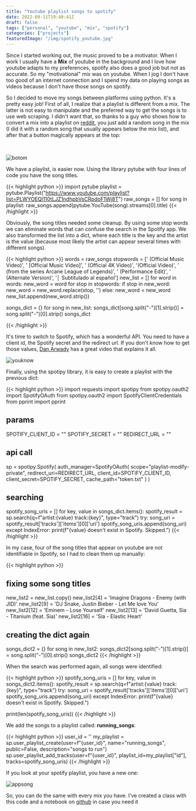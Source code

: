```yaml
---
title: "Youtube playlist songs to spotify"
date: 2022-09-11T19:40:41Z
draft: false
tags: ["personal", "youtube", "mix", "spotify"]
categories: ["projects"]
featuredImage: "/img/spotify_youtube.jpg"
---
```


Since I started working out, the music proved to be a motivator. 
When I work I usually have a **Mix** of youtube in the background and 
I love how youtube adapts to my preferences, spotify also does a good job but not as accurate.
So my "motivational" mix was on youtube. When I jog I don't have too good of an
internet connection and I spend my data on playing songs as videos because I don't have those songs on spotify. 

So I decided to move my songs between platforms using python. It's a pretty easy job!
First of all, I realize that a playlist is different from a mix. The latter is not easy to manipulate and the preferred way to get the songs is to use web scraping.
I didn't want that, so thanks to a guy who shows how to convert a mix into a playlist on [reddit](https://www.reddit.com/r/youtube/comments/b33ecs/how_can_you_save_a_youtube_mix_into_a_playlist/), you
just add a random song in the mix (I did it with a random song that usually appears below the mix list), and after that
a button magically appears at the top:

<br>

![botom](/img/yt_bottom.png#center "Bottom")

We have a playlist, is easier now. Using the library pytube with four lines of
code you have the song titles.

{{< highlight python >}}
import pytube
playlist = pytube.Playlist("https://www.youtube.com/playlist?list=PLWYOEQl110tLJZ1ndhpbVsCRpdoF1Wj8T")
raw_songs = []
for song in playlist:
    raw_songs.append(pytube.YouTube(song).streams[0].title)
{{< /highlight >}}

Obviously, the song titles needed some cleanup. By using some stop words
we can eliminate words that can confuse the search in the Spotify app.
We also transformed the list into a dict, where each title is the key and 
the artist is the value (because most likely the artist can appear several times
with different songs).

{{< highlight python >}}
words = raw_songs
stopwords = [' (Official Music Video)', ' [Official Music Video]',
' (Official 4K Video)', '(Official Video)',
' (from the series Arcane League of Legends)', ' (Performance Edit)',
' (Alternate Version)', '│ Subtitulado al español']
new_list = []
for word in words:
    new_word = word
    for stop in stopwords:
        if stop in new_word:
            new_word = new_word.replace(stop, '')
        else:
            new_word = new_word
    new_list.append(new_word.strip())

songs_dict = {}
for song in new_list:
    songs_dict[song.split("-")[1].strip()] = song.split("-")[0].strip()
songs_dict

{{< /highlight >}}

It's time to switch to Spotify, which has a wonderful API. 
You need to have a client id, the Spotify secret and the redirect url.
If you don't know how to get those values,
[Dan Arwady](https://www.youtube.com/watch?v=3RGm4jALukM) has a great video that explains it all.

![youknow](/img/youknow.jfif#center "You know")

Finally, using the spotipy library, it is easy to create a playlist with the previous dict:

{{< highlight python >}}
import requests
import spotipy
from spotipy.oauth2 import SpotifyOAuth
from spotipy.oauth2 import SpotifyClientCredentials
from pprint import pprint

## params
SPOTIFY_CLIENT_ID = ""
SPOTIFY_SECRET = ""
REDIRECT_URL = ""

## api call
sp = spotipy.Spotify(
    auth_manager=SpotifyOAuth(
        scope="playlist-modify-private",
        redirect_uri=REDIRECT_URL,
        client_id=SPOTIFY_CLIENT_ID,
        client_secret=SPOTIFY_SECRET,
        cache_path="token.txt"
    )
)

## searching
spotify_song_uris = []
for key, value in songs_dict.items():
    spotify_result = sp.search(q=f"artist:{value} track:{key}", type="track")
    try:
        song_uri = spotify_result['tracks']['items'][0]['uri']
        spotify_song_uris.append(song_uri)
    except IndexError:
        print(f"{value} doesn't exist in Spotify. Skipped.")
{{< /highlight >}}

In my case, four of the song titles that appear on youtube are not identifiable
in Spotify, so I had to clean them up manually:

{{< highlight python >}}
## fixing some song titles
new_list2 = new_list.copy()
new_list2[4] = 'Imagine Dragons - Enemy (with JID)'
new_list2[9] = 'DJ Snake, Justin Bieber - Let Me love You'
new_list2[12] = 'Eminem - Lose Yourself'
new_list2[13] = 'David Guetta, Sia - Titanium (feat. Sia)'
new_list2[16] = 'Sia - Elastic Heart'

## creating the dict again
songs_dict2 = {}
for song in new_list2:
    songs_dict2[song.split("-")[1].strip()] = song.split("-")[0].strip()
songs_dict2
{{< /highlight >}}

When the search was performed again, all songs were identified:

{{< highlight python >}}
spotify_song_uris = []
for key, value in songs_dict2.items():
    spotify_result = sp.search(q=f"artist:{value} track:{key}", type="track")
    try:
        song_uri = spotify_result['tracks']['items'][0]['uri']
        spotify_song_uris.append(song_uri)
    except IndexError:
        print(f"{value} doesn't exist in Spotify. Skipped.")

print(len(spotify_song_uris))
{{< /highlight >}}

We add the songs to a playlist called: **running_songs**:

{{< highlight python >}}
user_id = ''
my_playlist = sp.user_playlist_create(user=f"{user_id}",
                                      name="running_songs",
                                      public=False,
                                      description="songs to run")
sp.user_playlist_add_tracks(user=f"{user_id}",
                            playlist_id=my_playlist["id"],
                            tracks=spotify_song_uris)
{{< /highlight >}}

If you look at your spotify playlist, you have a new one:

![appsong](/img/sposongs.jpeg#center "New playlist")

So, you can do the same with every mix you have.
I've created a class with this code and a notebook on [github](https://github.com/mmc00/youtb2spotify) in case you need it
